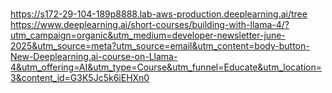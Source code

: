 
#
https://s172-29-104-189p8888.lab-aws-production.deeplearning.ai/tree
https://www.deeplearning.ai/short-courses/building-with-llama-4/?utm_campaign=organic&utm_medium=developer-newsletter-june-2025&utm_source=meta?utm_source=email&utm_content=body-button-New-Deeplearning.ai-course-on-Llama-4&utm_offering=AI&utm_type=Course&utm_funnel=Educate&utm_location=3&content_id=G3K5Jc5k6iEHXn0